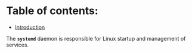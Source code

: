 # **Table of contents**:
  - [Introduction](#introduction)
 

 The **`systemd`** daemon is responsible for Linux startup and management of services. 

   
